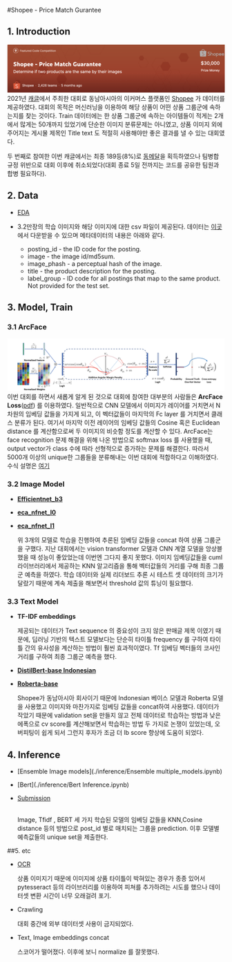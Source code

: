 #Shopee - Price Match Gurantee
## 1. Introduction
![image](./img/shopee.png)
2021년 [캐글](www.kaggle.com)에서 주최한 대회로 동남아시아의 이커머스 플랫폼인 [Shopee](https://www.kaggle.com/c/shopee-product-matching) 가 데이터를 제공하였다.
대회의 목적은 머신러닝을 이용하여 해당 상품이 어떤 상품 그룹군에 속하는지를 찾는 것이다. Train 데이터에는 한 상품 그룹군에 속하는 아이템들이 적게는 2개에서 많게는 50개까지 있었기에 단순한 이미지 분류문제는 아니였고, 상품 이미지 외에 주어지는 게시물 제목인 Title text 도 적절히 사용해야만 좋은 결과를 낼 수 있는 대회였다.

두 번째로 참여한 이번 캐글에서는 최종 189등(8%)로 [동메달](./img/rank)을 획득하였으나 팀병합 규정 위반으로 대회 이후에 취소되었다(대회 종료 5일 전까지는 코드를 공유한 팀원과 합병 필요하다).

## 2. Data

* [EDA](./EDA/RAPIDS%20cuML%20TfidfVectorizer%20and%20KNN.ipynb)

* 3.2만장의 학습 이미지와 해당 이미지에 대한 csv 파일이 제공된다. 데이터는 [이곳](https://www.kaggle.com/c/shopee-product-matching/data?select=train.csv) 에서 다운받을 수 있으며 메타데이터의 내용은 아래와 같다.

  * posting_id - the ID code for the posting. 
  * image - the image id/md5sum.
  * image_phash - a perceptual hash of the image. 
  * title - the product description for the posting. 
  * label_group - ID code for all postings that map to the same product. Not provided for the test set. 

## 3. Model, Train

 ### 3.1 ArcFace 
![img](./img/ArcFace.png) 
이번 대회를 하면서 새롭게 알게 된 것으로 대회에 참여한 대부분의 사람들은 **ArcFace Loss**([pdf](https://arxiv.org/abs/1801.07698)) 를 이용하였다.
일반적으로 CNN 모델에서 이미지가 레이어를 거치면서 N 차원의 임베딩 값들을 가지게 되고,
이 벡터값들이 마지막의 Fc layer 를 거치면서 클래스 분류가 된다. 여기서 마지막 이전 레이어의 임베딩 값들의 Cosine 혹은 Euclidean distance 를 계산함으로써
두 이미지의 비슷함 정도를 계산할 수 있다. ArcFace는 face recognition 문제 해결을 위해 나온 방법으로 softmax loss 를 사용했을 때, output vector가
class 수에 따라 선형적으로 증가하는 문제를 해결한다. 따라서 5000개 이상의 unique한 그룹들을 분류해내는 이번 대회에 적합하다고 이해하였다. 수식 설명은 [여기](https://zest-cloud-1fd.notion.site/ArcFace-861c433e11cf4da18d92890853639dd6)

### 3.2 Image Model

* [**Efficientnet_b3**](./train/EfficientNet.ipynb)
* [**eca_nfnet_l0**](./train/eca-nfnet-I0)
* [**eca_nfnet_l1**](./train/eca-nfnet-I0)
  
  위 3개의 모델로 학습을 진행하여 추론된 임베딩 값들을 concat 하여 상품 그룹군을 구했다. 
지난 대회에서는 vision transformer 모델과 CNN 계열 모델을 앙상블했을 때 성능이 좋았었는데 이번엔 그다지 좋지 못했다. 이미지 임베딩값들을 cuml 라이브러리에서 제공하는
KNN 알고리즘을 통해 벡터값들의 거리를 구해 최종 그룹군 예측을 하였다. 학습 데이터와 실제 리더보드 추론 시 테스트 셋 데이터의 크기가 달랐기 때문에 
계속 제출을 해보면서 threshold 값의 튜닝이 필요했다.

### 3.3 Text Model
* **TF-IDF embeddings**

    제공되는 데이터가 Text sequence 의 중요성이 크지 않은 판매글 제목 이였기 때문에, 딥러닝 기반의 텍스트 모델보다는
    단순히 타이틀 frequency 를 구하여 타이틀 간의 유사성을 계산하는 방법이 훨씬 효과적이였다. Tf 임베딩 벡터들의 코사인 거리를 구하여 최종 그룹군 예측을 했다.


* [**DistilBert-base Indonesian**](./train/DistillBert-base-Indonesian.ipynb)
* [**Roberta-base**](./train/Roberta_train%20.ipynb)
    
    Shopee가 동남아시아 회사이기 때문에 Indonesian 베이스 모델과 Roberta 모델을 사용했고 이미지와 마찬가지로 임베딩 값들을 concat하여 사용했다. 데이터가 작았기 때문에
    validation set을 만들지 않고 전체 데이터로 학습하는 방법과 낮은 에폭으로 cv score를 계산해보면서 학습하는 방법 두 가지로 논쟁이 있었는데, 오버피팅이 쉽게 되서 그런지
    후자가 조금 더 lb score 향상에 도움이 되었다. 

## 4. Inference
* [Ensemble Image models](./inference/Ensemble multiple_models.ipynb)
* [Bert](./inference/Bert Inference.ipynb)
* [Submission](./inference/submission.ipynb)
  
  <br>
  Image, Tfidf , BERT 세 가지 학습된 모델의 임베딩 값들을 KNN,Cosine distance 등의 방법으로 post_id 별로 매치되는 그룹을 prediction. 이후
  모델별 예측값들의 unique set을 제출한다.

##5. etc
* [OCR](./EDA/OCR.ipynb)
  
    상품 이미지기 때문에 이미지에 상품 타이틀이 박혀있는 경우가 종종 있어서 pytesseract 등의 라이브러리를 이용하여 피쳐를 추가하려는 시도를 했으나 데이터셋 변환 시간이 너무 오래걸려 포기.
  

* Crawling
    
    대회 중간에 외부 데이터셋 사용이 금지되었다.
  

* Text, Image embeddings concat

  스코어가 떨어졌다. 이후에 보니 normalize 를 잘못했다.